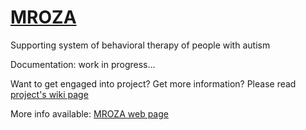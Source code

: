 # [MROZA](http://autyzm.eti.pg.gda.pl/mroza/)
Supporting system of behavioral therapy of people with autism

Documentation: work in progress...

Want to get engaged into project? Get more information? Please read [project's wiki page](https://github.com/autyzm-pg/mroza/wiki/Main-wiki-page)

More info available: [MROZA web page](http://autyzm.eti.pg.gda.pl/mroza/)

